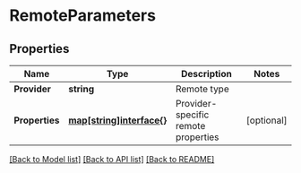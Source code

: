 # RemoteParameters

## Properties

Name | Type | Description | Notes
------------ | ------------- | ------------- | -------------
**Provider** | **string** | Remote type | 
**Properties** | [**map[string]interface{}**](.md) | Provider-specific remote properties | [optional] 

[[Back to Model list]](../README.md#documentation-for-models) [[Back to API list]](../README.md#documentation-for-api-endpoints) [[Back to README]](../README.md)


